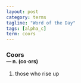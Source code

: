 ```yaml
---
layout: post
category: terms
tagline: "Word of the Day"
tags: [alpha_c]
term: coors
---
```


<h3>Coors<br/> <small>&mdash; n. (co<span>&middot;</span>ors)</small></h3>
<p><ol><li>those who rise up</li>
</ol></p>
